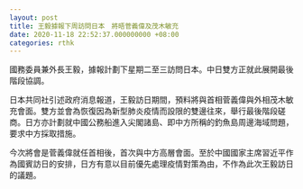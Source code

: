 ```yaml
---
layout: post
title: 王毅據報下周訪問日本　將晤菅義偉及茂木敏充
date: 2020-11-18 22:52:37.000000000 +08:00
categories: rthk
---
```


國務委員兼外長王毅，據報計劃下星期二至三訪問日本。中日雙方正就此展開最後階段協調。

日本共同社引述政府消息報道，王毅訪日期間，預料將與首相菅義偉與外相茂木敏充會面。雙方並會為恢復因為新型肺炎疫情而設限的雙邊往來，舉行最後階段磋商。日方亦計劃就中國公務船進入尖閣諸島、即中方所稱的釣魚島周邊海域問題，要求中方採取措施。

今次將會是菅義偉就任首相後，首次與中方高層會面。至於中國國家主席習近平作為國賓訪日的安排，日方有意以目前優先處理疫情對策為由，不作為此次王毅訪日的議題。

